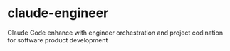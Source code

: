 # claude-engineer
Claude Code enhance with engineer orchestration and project codination for software product development
